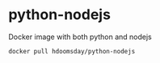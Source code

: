 # python-nodejs
Docker image with both python and nodejs

```
docker pull hdoomsday/python-nodejs
```
